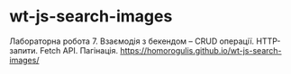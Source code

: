 # wt-js-search-images
Лабораторна робота 7. Взаємодія з бекендом – CRUD операції. HTTP-запити. Fetch API. Пагінація.
https://homorogulis.github.io/wt-js-search-images/
